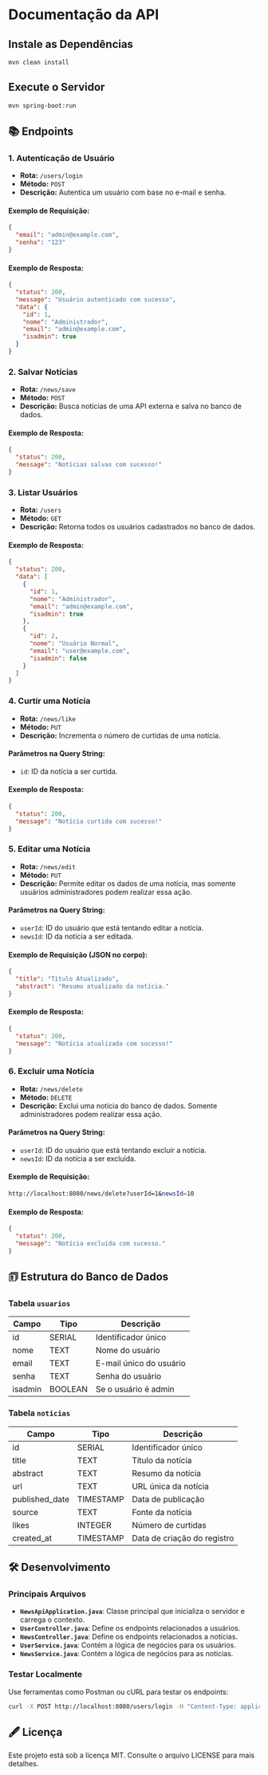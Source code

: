 # Documentação da API

## Instale as Dependências
```bash
mvn clean install
```

## Execute o Servidor
```bash
mvn spring-boot:run
```

## 📚 Endpoints

### 1. Autenticação de Usuário
- **Rota:** `/users/login`
- **Método:** `POST`
- **Descrição:** Autentica um usuário com base no e-mail e senha.

#### Exemplo de Requisição:
```json
{
  "email": "admin@example.com",
  "senha": "123"
}
```

#### Exemplo de Resposta:
```json
{
  "status": 200,
  "message": "Usuário autenticado com sucesso",
  "data": {
    "id": 1,
    "nome": "Administrador",
    "email": "admin@example.com",
    "isadmin": true
  }
}
```

### 2. Salvar Notícias
- **Rota:** `/news/save`
- **Método:** `POST`
- **Descrição:** Busca notícias de uma API externa e salva no banco de dados.

#### Exemplo de Resposta:
```json
{
  "status": 200,
  "message": "Notícias salvas com sucesso!"
}
```

### 3. Listar Usuários
- **Rota:** `/users`
- **Método:** `GET`
- **Descrição:** Retorna todos os usuários cadastrados no banco de dados.

#### Exemplo de Resposta:
```json
{
  "status": 200,
  "data": [
    {
      "id": 1,
      "nome": "Administrador",
      "email": "admin@example.com",
      "isadmin": true
    },
    {
      "id": 2,
      "nome": "Usuário Normal",
      "email": "user@example.com",
      "isadmin": false
    }
  ]
}
```

### 4. Curtir uma Notícia
- **Rota:** `/news/like`
- **Método:** `PUT`
- **Descrição:** Incrementa o número de curtidas de uma notícia.

#### Parâmetros na Query String:
- `id`: ID da notícia a ser curtida.

#### Exemplo de Resposta:
```json
{
  "status": 200,
  "message": "Notícia curtida com sucesso!"
}
```

### 5. Editar uma Notícia
- **Rota:** `/news/edit`
- **Método:** `PUT`
- **Descrição:** Permite editar os dados de uma notícia, mas somente usuários administradores podem realizar essa ação.

#### Parâmetros na Query String:
- `userId`: ID do usuário que está tentando editar a notícia.
- `newsId`: ID da notícia a ser editada.

#### Exemplo de Requisição (JSON no corpo):
```json
{
  "title": "Título Atualizado",
  "abstract": "Resumo atualizado da notícia."
}
```

#### Exemplo de Resposta:
```json
{
  "status": 200,
  "message": "Notícia atualizada com sucesso!"
}
```

### 6. Excluir uma Notícia
- **Rota:** `/news/delete`
- **Método:** `DELETE`
- **Descrição:** Exclui uma notícia do banco de dados. Somente administradores podem realizar essa ação.

#### Parâmetros na Query String:
- `userId`: ID do usuário que está tentando excluir a notícia.
- `newsId`: ID da notícia a ser excluída.

#### Exemplo de Requisição:
```bash
http://localhost:8080/news/delete?userId=1&newsId=10
```

#### Exemplo de Resposta:
```json
{
  "status": 200,
  "message": "Notícia excluída com sucesso."
}
```

## 🗊 Estrutura do Banco de Dados

### Tabela `usuarios`
| Campo   | Tipo     | Descrição               |
|---------|----------|-------------------------|
| id      | SERIAL   | Identificador único     |
| nome    | TEXT     | Nome do usuário         |
| email   | TEXT     | E-mail único do usuário |
| senha   | TEXT     | Senha do usuário        |
| isadmin | BOOLEAN  | Se o usuário é admin    |

### Tabela `noticias`
| Campo           | Tipo       | Descrição                   |
|------------------|------------|-----------------------------|
| id              | SERIAL     | Identificador único         |
| title           | TEXT       | Título da notícia           |
| abstract        | TEXT       | Resumo da notícia           |
| url             | TEXT       | URL única da notícia        |
| published_date  | TIMESTAMP  | Data de publicação          |
| source          | TEXT       | Fonte da notícia            |
| likes           | INTEGER    | Número de curtidas          |
| created_at      | TIMESTAMP  | Data de criação do registro |

## 🛠️ Desenvolvimento

### Principais Arquivos
- **`NewsApiApplication.java`**: Classe principal que inicializa o servidor e carrega o contexto.
- **`UserController.java`**: Define os endpoints relacionados a usuários.
- **`NewsController.java`**: Define os endpoints relacionados a notícias.
- **`UserService.java`**: Contém a lógica de negócios para os usuários.
- **`NewsService.java`**: Contém a lógica de negócios para as notícias.

### Testar Localmente
Use ferramentas como Postman ou cURL para testar os endpoints:

```bash
curl -X POST http://localhost:8080/users/login -H "Content-Type: application/json" -d '{"email": "admin@example.com", "senha": "123"}'
```

## 🖋️ Licença
Este projeto está sob a licença MIT. Consulte o arquivo LICENSE para mais detalhes.
